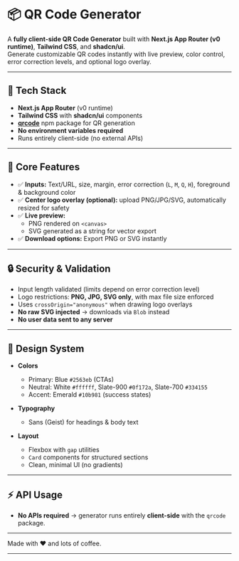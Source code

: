 # 📦 QR Code Generator

A **fully client-side QR Code Generator** built with **Next.js App Router (v0 runtime)**, **Tailwind CSS**, and **shadcn/ui**.  
Generate customizable QR codes instantly with live preview, color control, error correction levels, and optional logo overlay.

---

## 🚀 Tech Stack

- **Next.js App Router** (v0 runtime)  
- **Tailwind CSS** with **shadcn/ui** components  
- **[qrcode](https://www.npmjs.com/package/qrcode)** npm package for QR generation  
- **No environment variables required**  
- Runs entirely client-side (no external APIs)

---

## 🎯 Core Features

- ✅ **Inputs:** Text/URL, size, margin, error correction (`L`, `M`, `Q`, `H`), foreground & background color  
- ✅ **Center logo overlay (optional):** upload PNG/JPG/SVG, automatically resized for safety  
- ✅ **Live preview:**  
  - PNG rendered on `<canvas>`  
  - SVG generated as a string for vector export  
- ✅ **Download options:** Export PNG or SVG instantly  

---

## 🔒 Security & Validation

- Input length validated (limits depend on error correction level)  
- Logo restrictions: **PNG, JPG, SVG only**, with max file size enforced  
- Uses `crossOrigin="anonymous"` when drawing logo overlays  
- **No raw SVG injected** → downloads via `Blob` instead  
- **No user data sent to any server**  

---

## 🎨 Design System

- **Colors**  
  - Primary: Blue `#2563eb` (CTAs)  
  - Neutral: White `#ffffff`, Slate-900 `#0f172a`, Slate-700 `#334155`  
  - Accent: Emerald `#10b981` (success states)  

- **Typography**  
  - Sans (Geist) for headings & body text  

- **Layout**  
  - Flexbox with `gap` utilities  
  - `Card` components for structured sections  
  - Clean, minimal UI (no gradients)  

---

## ⚡️ API Usage

- **No APIs required** → generator runs entirely **client-side** with the `qrcode` package.  

---


Made with ❤️ and lots of coffee.  

---
